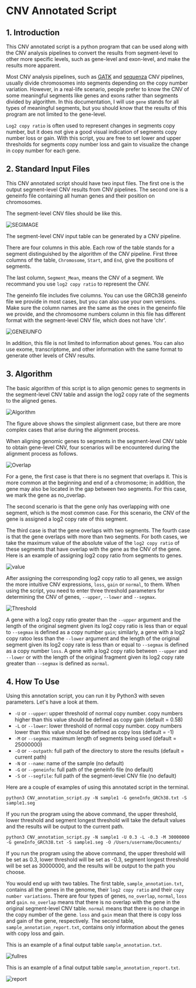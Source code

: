 # CNV Annotated Script 

## 1. Introduction

This CNV annotated script is a python program that can be used along with the CNV analysis pipelines to convert the results from segment-level to other more specific levels, such as gene-level and exon-level, and make the results more apparent.

Most CNV analysis pipelines, such as [GATK](https://github.com/DZBohan/GATK_CNV_Pipeline.git) and [sequenza](https://github.com/DZBohan/Sequenza_Pipeline.git) CNV pipelines, usually divide chromosomes into segments depending on the copy number variation. However, in a real-life scenario, people prefer to know the CNV of some meaningful segments like genes and exons rather than segments divided by algorithm. In this documentation, I will use `gene` stands for all types of meaningful segments, but you should know that the results of this program are not limited to the gene-level.

`Log2 copy ratio` is often used to represent changes in segments copy number, but it does not give a good visual indication of segments copy number loss or gain. With this script, you are free to set lower and upper thresholds for segments copy number loss and gain to visualize the change in copy number for each gene.

## 2. Standard Input Files

This CNV annotated script should have two input files. The first one is the output segment-level CNV results from CNV pipelines. The second one is a geneinfo file containing all human genes and their position on chromosomes.

The segment-level CNV files should be like this.

![SEGIMAGE](https://github.com/DZBohan/CNV_annotated_script/blob/main/images/segfile_sample_2.png?raw=true)

The segment-level CNV input table can be generated by a CNV pipeline.

There are four columns in this able. Each row of the table stands for a segment distinguished by the algorithm of the CNV pipeline. First three columns of the table, `Chromosome`, `Start`, and `End`, give the positions of segments. 

The last column, `Segment_Mean`, means the CNV of a segment. We recommand you use `log2 copy ratio` to represent the CNV.

The geneinfo file includes five columns. You can use the GRCh38 geneinfo file we provide in most cases, but you can also use your own versions. Make sure the column names are the same as the ones in the geneinfo file we provide, and the chromosome numbers column in this file has different format with the segment-level CNV file, which does not have 'chr'.

![GENEIUNFO](https://github.com/DZBohan/CNV_annotated_script/blob/main/images/geneinfo_file.png?raw=true)

In addition, this file is not limited to information about genes. You can also use exome, transcriptome, and other information with the same format to generate other levels of CNV results.

## 3. Algorithm

The basic algorithm of this script is to align genomic genes to segments in the segment-level CNV table and assign the log2 copy rate of the segments to the aligned genes.

![Algorithm](https://github.com/DZBohan/CNV_annotated_script/blob/main/images/alg.png?raw=true)

The figure above shows the simplest alignment case, but there are more complex cases that arise during the alignment process.

When aligning genomic genes to segments in the segment-level CNV table to obtain gene-level CNV, four scenarios will be encountered during the alignment process as follows.

![Overlap](https://github.com/DZBohan/CNV_annotated_script/blob/main/images/overlap.png?raw=true)

For a gene, the first case is that there is no segment that overlaps it. This is more common at the beginning and end of a chromosome; in addition, the gene may also be located  in the gap between two segments. For this case, we mark the gene as no_overlap.

The second scenario is that the gene only has overlapping with one segment, which is the most common case. For this scenario, the CNV of the gene is assigned a log2 copy rate of this segment.

The third case is that the gene overlaps with two segments. The fourth case is that the gene overlaps with more than two segments. For both cases, we take the maximum value of the absolute value of the `log2 copy ratio` of these segments that have overlap with the gene as the CNV of the gene. Here is an example of assigning log2 copy ratio from segments to genes.

![value](https://github.com/DZBohan/CNV_annotated_script/blob/main/images/value.png?raw=true)

After assigning the corresponding log2 copy ratio to all genes, we assign the more intuitive CNV expressions, `loss`, `gain` or `normal`, to them. When using the script, you need to enter three threshold parameters for determining the CNV of genes, `--upper`, `--lower` and `--segmax`.

![Threshold](https://github.com/DZBohan/CNV_annotated_script/blob/main/images/thres.png?raw=true)

A gene with a log2 copy ratio greater than the `--upper` argument and the length of the original segment given its log2 copy ratio is less than or equal to `--segmax` is defined as a copy number `gain`; similarly, a gene with a log2 copy ratoo less than the `--lower` argument and the length of the original segment given its log2 copy rate is less than or equal to `--segmax` is defined as a copy number `loss`. A gene with a log2 copy ratio between `--upper` and `--lower` or with the length of the original fragment given its log2 copy rate greater than `--segmax` is defined as `normal`.

## 4. How To Use

Using this annotation script, you can run it by Python3 with seven parameters. Let's have a look at them.

* `-U` or `--upper`: upper threshold of normal copy number. copy numbers higher than this value should be defined as copy gain (default = 0.58)
* `-L` or `--lower`: lower threshold of normal copy number. copy numbers lower than this value should be defined as copy loss (default = -1)
* `-M` or `--segmax`: maximum length of segments being used (default = 25000000)
* `-O` or `--outpath`: full path of the directory to store the results (default = current path)
* `-N` or `--name`: name of the sample (no default)
* `-G` or `--geneinfo`: full path of the geneinfo file (no default)
* `-S` or `--segfile`: full path of the segment-level CNV file (no default)

Here are a couple of examples of using this annotated script in the terminal.

```
python3 CNV_annotation_script.py -N sample1 -G geneInfo_GRCh38.txt -S sample1.seg 
```

If you run the program using the above command, the upper threshold, lower threshold and segment longest threshold will take the default values and the results will be output to the current path.

```
python3 CNV_annotation_script.py -N sample1 -U 0.3 -L -0.3 -M 30000000 -G geneInfo_GRCh38.txt -S sample1.seg -O /Users/username/Documents/
```

If you run the program using the above command, the upper threshold will be set as 0.3, lower threshold will be set as -0.3, segment longest threshold will be set as 30000000, and the results will be output to the path you choose.

You would end up with two tables. The first table, `sample_annotation.txt`, contains all the genes in the genome, their `log2 copy ratio` and their `copy number variations`. There are four types of genes, `no_overlap`, `normal`, `loss` and `gain`. `no_overlap` means that there is no overlap with the gene in the original segment-level CNV table. `normal` means that there is no change in the copy number of the gene. `loss` and `gain` mean that there is copy loss and gain of the gene, respectively. The second table, `sample_annotation_report.txt`, contains only information about the genes with copy loss and gain.


This is an example of a final output table `sample_annotation.txt`.

![fullres](https://github.com/DZBohan/CNV_annotated_script/blob/main/images/fullres.png?raw=true)

This is an example of a final output table `sample_annotation_report.txt`.

![report](https://github.com/DZBohan/CNV_annotated_script/blob/main/images/report.png?raw=true)